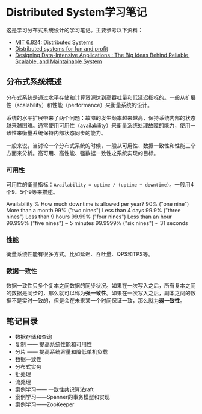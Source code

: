 # Distributed System学习笔记

这是学习分布式系统设计的学习笔记。主要参考以下资料：
* [MIT 6.824: Distributed Systems](http://nil.csail.mit.edu/6.824/2018/index.html)
* [Distributed systems for fun and profit](http://book.mixu.net/distsys/index.html)
* [Designing Data-Intensive Applications : The Big Ideas Behind Reliable, Scalable, and Maintainable System](https://book.douban.com/subject/27154352/)

## 分布式系统概述

分布式系统是通过水平存储和计算资源达到高吞吐量和低延迟指标的。一般从扩展性（scalability）和性能（performance）来衡量系统的设计。

系统的水平扩展带来了两个问题：故障的发生频率越来越高，保持系统内部的状态越来越困难。通常使用可用性（availability）来衡量系统处理故障的能力，使用一致性来衡量系统保持内部状态同步的能力。

一般来说，当讨论一个分布式系统的时候，一般从可用性、数据一致性和性能三个方面来分析。高可用、高性能、强数据一致性之系统实现的目标。


### 可用性

可用性的衡量指标：`Availability = uptime / (uptime + downtime)`。一般用4个9、5个9等来描述。

Availability %	How much downtime is allowed per year?
90% ("one nine")	More than a month
99% ("two nines")	Less than 4 days
99.9% ("three nines")	Less than 9 hours
99.99% ("four nines")	Less than an hour
99.999% ("five nines")	~ 5 minutes
99.9999% ("six nines")	~ 31 seconds

### 性能

衡量系统性能有很多方式。比如延迟、吞吐量、QPS和TPS等。

### 数据一致性

数据一致性只多个复本之间数据的同步状况。如果在一次写入之后，所有复本之间的数据是同步的，那么就可以称为**强一致性**。如果在一次写入之后，副本之间的数据不是实时一致的，但是会在未来某一个时间保证一致，那么就为**弱一致性**。

## 笔记目录

* 数据存储和查询
* 复制 —— 提高系统性能和可用性
* 分片 —— 提高系统容量和降低单机负载
* 数据一致性
* 分布式实务
* 批处理
* 流处理
* 案例学习—— 一致性共识算法raft
* 案例学习——Spanner的事务模型和实现
* 案例学习——ZooKeeper

